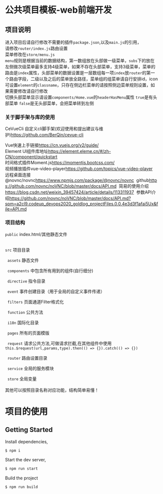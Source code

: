 # 公共项目模板-web前端开发
## 项目说明

进入项目后请自行修改不需要的插件`package.json`,以及`main.js`的引用，<br/>
请修改`router/index.js`路由设置<br/>
菜单修改在`store/menu.js`<br/>
`menu`规则是根据当前的数据结构，第一数组放在头部做一级菜单，`subs`下的放在左侧做次级菜单最多支持4级菜单，如果不存在头部菜单，支持3级菜单，菜单的路由是`index`属性，头部菜单的数据设置是一层数组每一项`index`放`router`的第一个路由字段，二级以及之后的菜单放全路径，菜单组的组菜单请自行安排id，icon可设置`element`的`classname`，只存在侧边栏菜单的请按照侧边菜单规则设置，如果需要修改请自行修改<br/>
切换头部菜单显示请设置`components/Home.vue`的`headerHasMenu`属性 `true`是有头部菜单 `false`是无头部菜单，会把菜单转到左侧

### 关于脚手架与库的使用  

CeVueCli 自定义cli脚手架(欢迎使用和提出建议与维护)<https://github.com/BerQin/cevue-cli>  

Vue快速上手链接<https://cn.vuejs.org/v2/guide/>
<br/>
Element UI组件库地址<https://element.eleme.cn/#/zh-CN/component/quickstart>
<br/>
时间格式插件Moment.js<https://momentjs.bootcss.com/>
<br/>
视频播放插件vue-video-player<https://github.com/topics/vue-video-player>
<br/>
远程桌面连接@novnc/novnc<https://www.npmjs.com/package/@novnc/novnc>&nbsp;&nbsp;github<https://github.com/novnc/noVNC/blob/master/docs/API.md>&nbsp;&nbsp;简易的使用介绍<https://blog.csdn.net/weixin_39457424/article/details/113311937>&nbsp;&nbsp;参数API介绍<https://github.com/novnc/noVNC/blob/master/docs/API.md?spm=a2cl9.codeup_devops2020_goldlog_projectFiles.0.0.4e3d3f1afai5Ux&file=API.md>

### 项目结构

`public` index.html/其他静态文件
<br/><br/>

`src` 项目目录
<br/>

&nbsp;&nbsp;`assets` 静态文件
<br/>

&nbsp;&nbsp;`components` 中包含所有用到的组件(自行细分) 
<br/>

&nbsp;&nbsp;`directive` 指令目录
<br/>

&nbsp;&nbsp;`event` 事件创建目录（用于全局的自定义事件传递）
<br/>

&nbsp;&nbsp;`filters` 页面通道Filter格式化
<br/>

&nbsp;&nbsp;`function` 公共方法
<br/>

&nbsp;&nbsp;`i18n` 国际化目录
<br/>

&nbsp;&nbsp;`pages` 所有的页面模版
<br/>

&nbsp;&nbsp;`request` 请求公共方法,可做请求拦截,在其他组件中使用 `this.$request(url,params,type).then(() => {}).catch(() => {})`
<br/>

&nbsp;&nbsp;`router` 路由设置目录
<br/>

&nbsp;&nbsp;`service` 全局的服务模块
<br/>

&nbsp;&nbsp;`store` 全局变量
<br/><br/>
其他可以按照目录名称对应功能，结构简单易懂！

# 项目的使用
## Getting Started

Install dependencies,

```bash
$ npm i
```

Start the dev server,

```bash
$ npm run start
```

Build the project

```bash
$ npm run build
```
